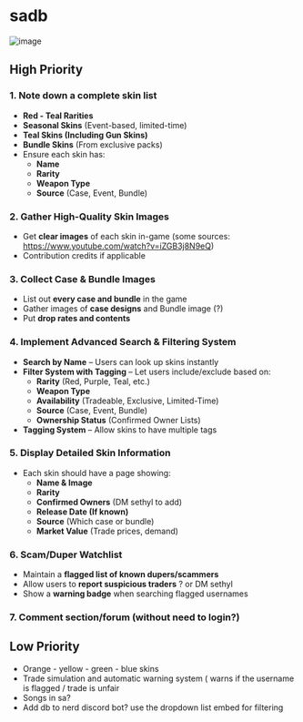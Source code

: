 # sadb
![image](https://github.com/user-attachments/assets/cd750473-0f52-4d7f-9e33-aa5260f2d6fd)

## High Priority

### 1. Note down a complete skin list
  - **Red - Teal Rarities**
  - **Seasonal Skins** (Event-based, limited-time)
  - **Teal Skins (Including Gun Skins)**
  - **Bundle Skins** (From exclusive packs)
- Ensure each skin has:
  - **Name**
  - **Rarity**
  - **Weapon Type**
  - **Source** (Case, Event, Bundle)

### 2. Gather High-Quality Skin Images
- Get **clear images** of each skin in-game (some sources: https://www.youtube.com/watch?v=iZGB3j8N9eQ)
- Contribution credits if applicable

### 3. Collect Case & Bundle Images
- List out **every case and bundle** in the game
- Gather images of **case designs** and Bundle image (?)
- Put **drop rates and contents** 

### 4. Implement Advanced Search & Filtering System
- **Search by Name** – Users can look up skins instantly
- **Filter System with Tagging** – Let users include/exclude based on:
  - **Rarity** (Red, Purple, Teal, etc.)
  - **Weapon Type**
  - **Availability** (Tradeable, Exclusive, Limited-Time)
  - **Source** (Case, Event, Bundle)
  - **Ownership Status** (Confirmed Owner Lists)
- **Tagging System** – Allow skins to have multiple tags

### 5. Display Detailed Skin Information
- Each skin should have a page showing:
  - **Name & Image**
  - **Rarity**
  - **Confirmed Owners** (DM sethyl to add)
  - **Release Date (If known)**
  - **Source** (Which case or bundle)
  - **Market Value** (Trade prices, demand)

### 6. Scam/Duper Watchlist
- Maintain a **flagged list of known dupers/scammers**
- Allow users to **report suspicious traders** ? or DM sethyl
- Show a **warning badge** when searching flagged usernames

### 7. Comment section/forum (without need to login?)

## Low Priority
- Orange - yellow - green - blue skins
- Trade simulation and automatic warning system ( warns if the username is flagged / trade is unfair
- Songs in sa?
- Add db to nerd discord bot? use the dropdown list embed for filtering
  
